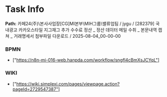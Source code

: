 # Task Info

**Path:** 카페24(주)\본사사업장\[CG]MI본부\MIH그룹\밸류업팀 / jygu / [282379] 국내광고 카카오스타일 지그재그 추가 수수료 정산 _ 정산 데이터 메일 수취 _ 본문내역 캡쳐 _ 거래명세서 첨부파일 다운로드 / 2025-08-04_00-00-00

### BPMN
- ["https://n8n-mi-016-web.hanpda.com/workflow/sngfl4cBmXsJCYqL"]

### WIKI
- ["https://wiki.simplexi.com/pages/viewpage.action?pageId=2729547387"]

